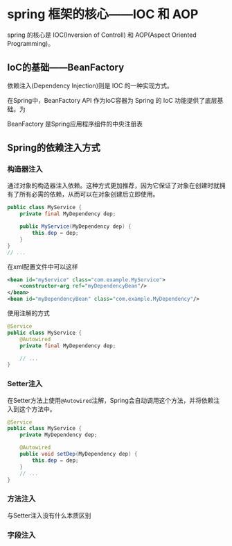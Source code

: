 # spring 框架的核心——IOC 和 AOP
spring 的核心是 IOC(Inversion of Controll) 和 AOP(Aspect Oriented Programming)。



## IoC的基础——BeanFactory
依赖注入(Dependency Injection)则是 IOC 的一种实现方式。

在Spring中，BeanFactory API 作为IoC容器为 Spring 的 IoC 功能提供了底层基础。为

BeanFactory 是Spring应用程序组件的中央注册表

## Spring的依赖注入方式
### 构造器注入
通过对象的构造器注入依赖。这种方式更加推荐，因为它保证了对象在创建时就拥有了所有必需的依赖，从而可以在对象创建后立即使用。
```java
public class MyService {
    private final MyDependency dep;

    public MyService(MyDependency dep) {
        this.dep = dep;
    }
}
// ...
```
在xml配置文件中可以这样
```xml
<bean id="myService" class="com.example.MyService">
    <constructor-arg ref="myDependencyBean"/>
</bean>
<bean id="myDependencyBean" class="com.example.MyDependency"/>
```
使用注解的方式
```java
@Service
public class MyService {
    @Autowired
    private final MyDependency dep;

    // ...
}
```

### Setter注入
在Setter方法上使用`@Autowired`注解，Spring会自动调用这个方法，并将依赖注入到这个方法中。
```java
@Service
public class MyService {
    private MyDependency dep;

    @Autowired
    public void setDep(MyDependency dep) {
        this.dep = dep;
    }
    // ...
}
```

### 方法注入
与Setter注入没有什么本质区别
### 字段注入
